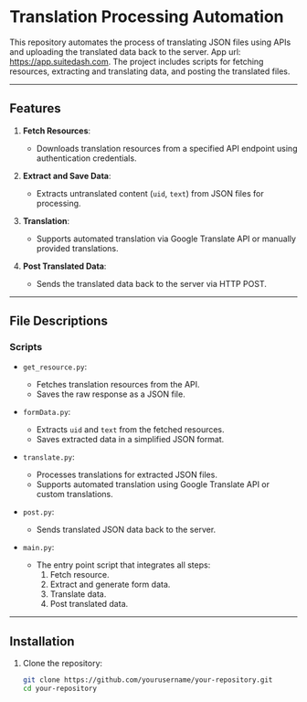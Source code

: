 # Translation Processing Automation

This repository automates the process of translating JSON files using APIs and uploading the translated data back to the server. App url: https://app.suitedash.com. The project includes scripts for fetching resources, extracting and translating data, and posting the translated files.

---

## Features

1. **Fetch Resources**:
   - Downloads translation resources from a specified API endpoint using authentication credentials.

2. **Extract and Save Data**:
   - Extracts untranslated content (`uid`, `text`) from JSON files for processing.

3. **Translation**:
   - Supports automated translation via Google Translate API or manually provided translations.

4. **Post Translated Data**:
   - Sends the translated data back to the server via HTTP POST.

---

## File Descriptions

### Scripts

- `get_resource.py`:
  - Fetches translation resources from the API.
  - Saves the raw response as a JSON file.

- `formData.py`:
  - Extracts `uid` and `text` from the fetched resources.
  - Saves extracted data in a simplified JSON format.

- `translate.py`:
  - Processes translations for extracted JSON files.
  - Supports automated translation using Google Translate API or custom translations.

- `post.py`:
  - Sends translated JSON data back to the server.

- `main.py`:
  - The entry point script that integrates all steps:
    1. Fetch resource.
    2. Extract and generate form data.
    3. Translate data.
    4. Post translated data.

---

## Installation

1. Clone the repository:
   ```bash
   git clone https://github.com/yourusername/your-repository.git
   cd your-repository

